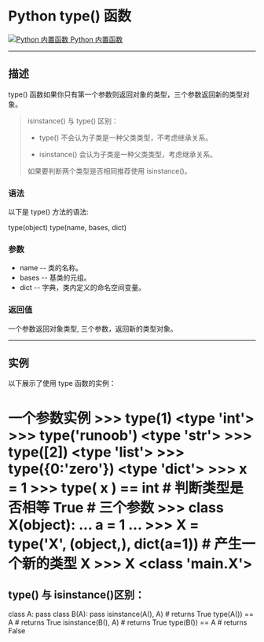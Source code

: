 # Python type() 函数

 [![Python 内置函数](https://www.runoob.com/images/up.gif) Python 内置函数](https://www.runoob.com/python/python-built-in-functions.html)

---

## 描述

type() 函数如果你只有第一个参数则返回对象的类型，三个参数返回新的类型对象。

> isinstance() 与 type() 区别：
> 
> -   type() 不会认为子类是一种父类类型，不考虑继承关系。
>     
> -   isinstance() 会认为子类是一种父类类型，考虑继承关系。
>     
> 
> 如果要判断两个类型是否相同推荐使用 isinstance()。

### 语法

以下是 type() 方法的语法:

type(object) type(name, bases, dict)

### 参数

-   name -- 类的名称。
-   bases -- 基类的元组。
-   dict -- 字典，类内定义的命名空间变量。

### 返回值

一个参数返回对象类型, 三个参数，返回新的类型对象。

---

## 实例

以下展示了使用 type 函数的实例：

# 一个参数实例 >>> type(1) <type 'int'> >>> type('runoob') <type 'str'> >>> type([2]) <type 'list'> >>> type({0:'zero'}) <type 'dict'> >>> x = 1 >>> type( x ) == int # 判断类型是否相等 True # 三个参数 >>> class X(object): ... a = 1 ... >>> X = type('X', (object,), dict(a=1)) # 产生一个新的类型 X >>> X <class '__main__.X'>

## type() 与 isinstance()区别：

class A: pass class B(A): pass isinstance(A(), A) # returns True type(A()) == A # returns True isinstance(B(), A) # returns True type(B()) == A # returns False